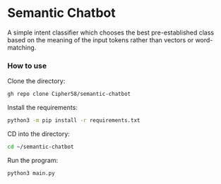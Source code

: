 # Semantic Chatbot

A simple intent classifier which chooses the best pre-established class based on the meaning of the input tokens rather than vectors or word-matching.

### How to use

Clone the directory:
```bash
gh repo clone Cipher58/semantic-chatbot
```

Install the requirements:
```bash
python3 -m pip install -r requirements.txt
```

CD into the directory:
```bash
cd ~/semantic-chatbot
```

Run the program:
```bash
python3 main.py
```
